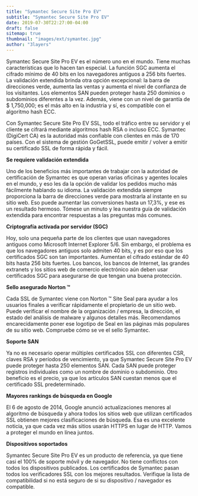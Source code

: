```yaml
---
title: "Symantec Secure Site Pro EV"
subtitle: "Symantec Secure Site Pro EV"
date: 2019-07-30T22:27:00-04:00
draft: false
sitemap: true
thumbnail: "images/ext/symantec.jpg"
author: "3layers"
---
```


Symantec Secure Site Pro EV es el número uno en el mundo. Tiene muchas características que lo hacen tan especial. La función SGC aumenta el cifrado mínimo de 40 bits en los navegadores antiguos a 256 bits fuertes. La validación extendida brinda otra opción excepcional: la barra de direcciones verde, aumenta las ventas y aumenta el nivel de confianza de los visitantes. Los elementos SAN pueden proteger hasta 250 dominios o subdominios diferentes a la vez. Además, viene con un nivel de garantía de $ 1,750,000; es el más alto en la industria y sí, es compatible con el algoritmo hash ECC.

Con Symantec Secure Site Pro EV SSL, todo el tráfico entre su servidor y el cliente se cifrará mediante algoritmos hash RSA o incluso ECC. Symantec (DigiCert CA) es la autoridad más confiable con clientes en más de 170 países. Con el sistema de gestión GoGetSSL, puede emitir / volver a emitir su certificado SSL de forma rápida y fácil.

**Se requiere validación extendida**

Uno de los beneficios más importantes de trabajar con la autoridad de certificación de Symantec es que operan varias oficinas y agentes locales en el mundo, y eso les da la opción de validar los pedidos mucho más fácilmente hablando su idioma. La validación extendida siempre proporciona la barra de direcciones verde para mostrarla al instante en su sitio web. Eso puede aumentar las conversiones hasta un 17,3%, y ese es un resultado hermoso. Tómese un minuto y lea nuestra guía de validación extendida para encontrar respuestas a las preguntas más comunes.

**Criptografía activada por servidor (SGC)**

Hoy, solo una pequeña parte de los clientes que usan navegadores antiguos como Microsoft Internet Explorer 5/6. Sin embargo, el problema es que los navegadores antiguos solo admiten 40 bits, y es por eso que los certificados SGC son tan importantes. Aumentan el cifrado estándar de 40 bits hasta 256 bits fuertes. Los bancos, los bancos de Internet, las grandes extranets y los sitios web de comercio electrónico aún deben usar certificados SGC para asegurarse de que tengan una buena protección.

**Sello asegurado Norton ™**

Cada SSL de Symantec viene con Norton ™ Site Seal para ayudar a los usuarios finales a verificar rápidamente el propietario de un sitio web. Puede verificar el nombre de la organización / empresa, la dirección, el estado del análisis de malware y algunos detalles más. Recomendamos encarecidamente poner ese logotipo de Seal en las páginas más populares de su sitio web. Compruebe cómo se ve el sello Symantec.

**Soporte SAN**

Ya no es necesario operar múltiples certificados SSL con diferentes CSR, claves RSA y períodos de vencimiento, ya que Symantec Secure Site Pro EV puede proteger hasta 250 elementos SAN. Cada SAN puede proteger registros individuales como un nombre de dominio o subdominio. Otro beneficio es el precio, ya que los artículos SAN cuestan menos que el certificado SSL predeterminado.

**Mayores rankings de búsqueda en Google**

El 6 de agosto de 2014, Google anunció actualizaciones menores al algoritmo de búsqueda y ahora todos los sitios web que utilizan certificados SSL obtienen mejores clasificaciones de búsqueda. Esa es una excelente noticia, ya que cada vez más sitios usarán HTTPS en lugar de HTTP. Vamos a proteger el mundo en línea juntos.

**Dispositivos soportados**

Symantec Secure Site Pro EV es un producto de referencia, ya que tiene casi el 100% de soporte móvil y de navegador. No tiene conflictos con todos los dispositivos publicados. Los certificados de Symantec pasan todos los verificadores SSL con los mejores resultados. Verifique la lista de compatibilidad si no está seguro de si su dispositivo / navegador es compatible.